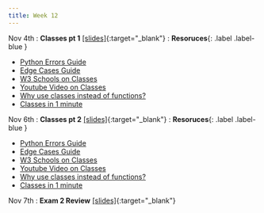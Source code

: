 ```yaml
---
title: Week 12
---
```


Nov 4th
: **Classes pt 1** [\[slides\]](https://docs.google.com/presentation/d/1y74_ucGaVbDx17hv5aW6uftxeosxP8n4nLsIdMG_pwU/edit?usp=sharing){:target="\_blank"}
: **Resoruces**{: .label .label-blue }
- [Python Errors Guide](https://docs.google.com/document/d/1S9DKwV66X5zdpiikkvXE7OnUneR4FRKem3v2xGc4zRg/edit?usp=sharing)
- [Edge Cases Guide](https://docs.google.com/document/d/1erH8pX7RWOcaF2SLMjThGzq7nwDChwIruURsV9-wGN8/edit?usp=sharing)
- [W3 Schools on Classes](https://www.w3schools.com/python/python_classes.asp)
- [Youtube Video on Classes](https://www.youtube.com/watch?v=q2SGW2VgwAM)
- [Why use classes instead of functions?](https://www.reddit.com/r/learnpython/comments/1mc8ih/why_should_you_use_classes_instead_of_functions/)
- [Classes in 1 minute](https://www.youtube.com/watch?v=yYALsys-P_w)

Nov 6th
: **Classes pt 2** [\[slides\]](https://docs.google.com/presentation/d/1qqgol04o4WTBrWt2_zselBU3HNowJwhzAybPvgV3Vcs/edit?usp=sharing){:target="\_blank"}
: **Resoruces**{: .label .label-blue }
- [Python Errors Guide](https://docs.google.com/document/d/1S9DKwV66X5zdpiikkvXE7OnUneR4FRKem3v2xGc4zRg/edit?usp=sharing)
- [Edge Cases Guide](https://docs.google.com/document/d/1erH8pX7RWOcaF2SLMjThGzq7nwDChwIruURsV9-wGN8/edit?usp=sharing)
- [W3 Schools on Classes](https://www.w3schools.com/python/python_classes.asp)
- [Youtube Video on Classes](https://www.youtube.com/watch?v=q2SGW2VgwAM)
- [Why use classes instead of functions?](https://www.reddit.com/r/learnpython/comments/1mc8ih/why_should_you_use_classes_instead_of_functions/)
- [Classes in 1 minute](https://www.youtube.com/watch?v=yYALsys-P_w)

Nov 7th
: **Exam 2 Review** [\[slides\]](https://docs.google.com/presentation/d/11yB46OY54ZpRtJImz51bsiaI6jHokAQa3Q3FDJE7GEw/edit?usp=sharing){:target="\_blank"}
